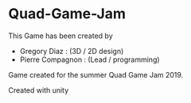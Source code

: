 # Quad-Game-Jam

This Game has been created by

- Gregory Diaz : (3D / 2D design)
- Pierre Compagnon : (Lead / programming)

Game created for the summer Quad Game Jam 2019.

Created with unity